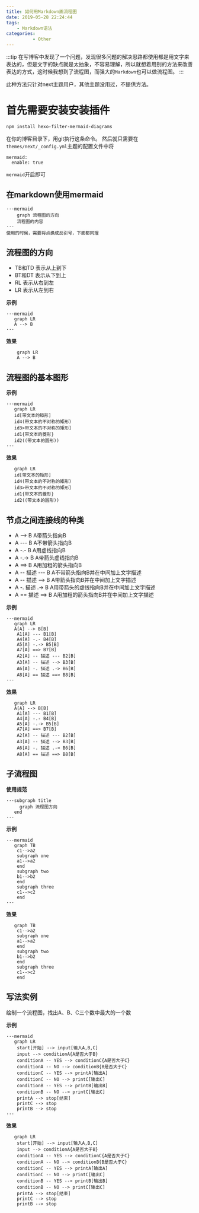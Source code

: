 ```yaml
---
title: 如何用Markdown画流程图
date: 2019-05-28 22:24:44
tags: 
    - Markdown语法
categories:
          - Other
---
```


:::tip
在写博客中发现了一个问题，发现很多问题的解决思路都使用都是用文字来表达的，但是文字的缺点就是太抽象，不容易理解，所以就想着用别的方法来改善表达的方式，这时候我想到了流程图，而强大的`Markdown`也可以做流程图。
:::

<!-- more -->

此种方法只针对next主题用户，其他主题没用过，不提供方法。

# 首先需要安装安装插件

```html
npm install hexo-filter-mermaid-diagrams
```
在你的博客目录下，用git执行这条命令。
然后就只需要在`themes/next/_config.yml`主题的配置文件中将
```
mermaid:
  enable: true
```
`mermaid`开启即可

## 在markdown使用mermaid

```
···mermaid
    graph 流程图的方向
    流程图的内容
···
使用的时候，需要将点换成反引号，下面都同理
```
## 流程图的方向

- TB和TD 表示从上到下
- BT和DT 表示从下到上
- RL 表示从右到左
- LR 表示从左到右

**示例**

```
···mermaid
   graph LR
   A --> B
···
```

**效果**

```mermaid
    graph LR
    A --> B
```

## 流程图的基本图形

**示例**

```
···mermaid
   graph LR
   id[带文本的矩形]
   id4(带文本的不对称的矩形)
   id3>带文本的不对称的矩形]
   id1{带文本的菱形}
   id2((带文本的圆形))
···
```

**效果**

```mermaid
   graph LR
   id[带文本的矩形]
   id4(带文本的不对称的矩形)
   id3>带文本的不对称的矩形]
   id1{带文本的菱形}
   id2((带文本的圆形))
```

## 节点之间连接线的种类

- A --> B  A带箭头指向B
- A --- B  A不带箭头指向B
- A -.- B  A用虚线指向B
- A -.-> B  A带箭头虚线指向B
- A ==> B  A用加粗的箭头指向B
- A -- 描述 --- B  A不带箭头指向B并在中间加上文字描述
- A -- 描述 --> B  A带箭头指向B并在中间加上文字描述
- A -. 描述 .-> B  A用带箭头的虚线指向B并在中间加上文字描述
- A == 描述 ==> B  A用加粗的箭头指向B并在中间加上文字描述

**示例**

```
···mermaid
   graph LR
   A[A] --> B[B] 
    A1[A] --- B1[B] 
    A4[A] -.- B4[B] 
    A5[A] -.-> B5[B] 
    A7[A] ==> B7[B] 
    A2[A] -- 描述 --- B2[B]
    A3[A] -- 描述 --> B3[B] 
    A6[A] -. 描述 .-> B6[B] 
    A8[A] == 描述 ==> B8[B]
···
```

**效果**

```mermaid
   graph LR
   A[A] --> B[B] 
    A1[A] --- B1[B] 
    A4[A] -.- B4[B] 
    A5[A] -.-> B5[B] 
    A7[A] ==> B7[B] 
    A2[A] -- 描述 --- B2[B]
    A3[A] -- 描述 --> B3[B] 
    A6[A] -. 描述 .-> B6[B] 
    A8[A] == 描述 ==> B8[B]
```

## 子流程图

**使用规范**

```
···subgraph title
     graph 流程图方向
   end
···
```

**示例**

```
···mermaid
   graph TB
    c1-->a2
    subgraph one
    a1-->a2
    end
    subgraph two
    b1-->b2
    end
    subgraph three
    c1-->c2
    end
···
```

**效果**

```mermaid
   graph TB
    c1-->a2
    subgraph one
    a1-->a2
    end
    subgraph two
    b1-->b2
    end
    subgraph three
    c1-->c2
    end
```

## 写法实例

绘制一个流程图，找出A、B、C三个数中最大的一个数

**示例**

```
···mermaid
   graph LR
    start[开始] --> input[输入A,B,C]
    input --> conditionA{A是否大于B}
    conditionA -- YES --> conditionC{A是否大于C}
    conditionA -- NO --> conditionB{B是否大于C}
    conditionC -- YES --> printA[输出A]
    conditionC -- NO --> printC[输出C]
    conditionB -- YES --> printB[输出B]
    conditionB -- NO --> printC[输出C]
    printA --> stop[结束]
    printC --> stop
    printB --> stop
···
```

**效果**

```mermaid
   graph LR
    start[开始] --> input[输入A,B,C]
    input --> conditionA{A是否大于B}
    conditionA -- YES --> conditionC{A是否大于C}
    conditionA -- NO --> conditionB{B是否大于C}
    conditionC -- YES --> printA[输出A]
    conditionC -- NO --> printC[输出C]
    conditionB -- YES --> printB[输出B]
    conditionB -- NO --> printC[输出C]
    printA --> stop[结束]
    printC --> stop
    printB --> stop
```